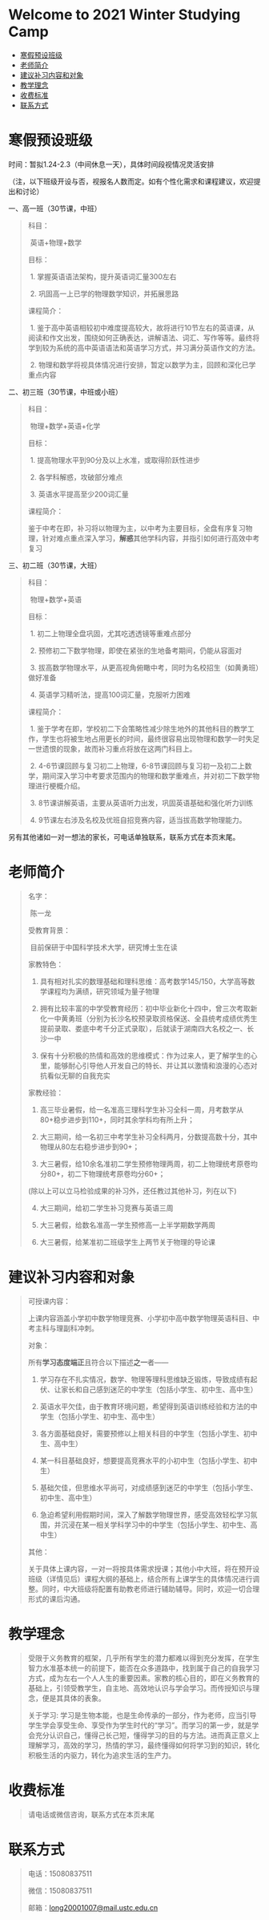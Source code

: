 # Welcome to 2021 Winter Studying Camp 

* [寒假预设班级](#寒假预设班级)
* [老师简介](#老师简介)
* [建议补习内容和对象](#建议补习内容和对象)
* [教学理念](#教学理念)
* [收费标准](#收费标准)
* [联系方式](#联系方式)



# 寒假预设班级



时间：暂拟1.24-2.3（中间休息一天），具体时间段视情况灵活安排

（注，以下班级开设与否，视报名人数而定。如有个性化需求和课程建议，欢迎提出和讨论）



一、高一班（30节课，中班）

> 科目：
>
> ​	英语+物理+数学
>
> 目标：
>
> ​	1. 掌握英语语法架构，提升英语词汇量300左右
>
> ​	2. 巩固高一上已学的物理数学知识，并拓展思路
>
> 课程简介：
>
> ​	1. 鉴于高中英语相较初中难度提高较大，故将进行10节左右的英语课，从阅读和作文出发，围绕如何正确表达，讲解语法、词汇、写作等等。最终将学到较为系统的高中英语语法和英语学习方式，并习满分英语作文的方法。
>
> ​	2. 物理和数学将视具体情况进行安排，暂定以数学为主，回顾和深化已学重点内容



二、初三班（30节课，中班或小班）

> 科目：
>
> ​	物理+数学+英语+化学
>
> 目标：
>
> ​	1. 提高物理水平到90分及以上水准，或取得阶跃性进步
>
> ​	2. 各学科解惑，攻破部分难点
>
> ​	3. 英语水平提高至少200词汇量
>
> 课程简介：
>
> ​	鉴于中考在即，补习将以物理为主，以中考为主要目标，全盘有序复习物理，针对难点重点深入学习，**解惑**其他学科内容，并指引如何进行高效中考复习



三、初二班（30节课，大班）

> 科目：
>
> ​	物理+数学+英语
>
> 目标：
>
> ​	1. 初二上物理全盘巩固，尤其吃透透镜等重难点部分
>
> ​	2. 预修初二下数学物理，即使在紧张的生地备考期间，仍能从容面对
>
> ​	3. 拔高数学物理水平，从更高视角俯瞰中考，同时为名校招生（如黄勇班）做好准备
>
> ​	4. 英语学习精听法，提高100词汇量，克服听力困难
>
> 课程简介：
>
> ​	1. 鉴于学考在即，学校初二下会策略性减少除生地外的其他科目的教学工作，学生也将被生地占用更长的时间，最终很容易出现物理和数学一时失足一世遗恨的现象，故而补习重点将放在这两门科目上。
>
> ​	2. 4-6节课回顾与复习初二上物理，6-8节课回顾与复习初一及初二上数学，期间深入学习中考要求范围内的物理和数学重难点，并对初二下数学物理进行梗概介绍。
>
> ​	3. 8节课讲解英语，主要从英语听力出发，巩固英语基础和强化听力训练
>
> ​	4. 9节课左右涉及名校及优班自招竞赛内容，适当拔高数学物理能力。



另有其他诸如一对一想法的家长，可电话单独联系，联系方式在本页末尾。



# 老师简介

> 名字：
>
> ​	陈一龙
>
> 受教育背景：
>
> ​	目前保研于中国科学技术大学，研究博士生在读
>
> 家教特色：
>
> 1. 具有相对扎实的数理基础和理科思维：高考数学145/150，大学高等数学课程均为满绩，研究领域为量子物理
>
> 2. 拥有比较丰富的中学受教育经历：初中毕业新化十四中，曾三次考取新化一中黄勇班（分别为长沙名校预录取资格保送、全县统考成绩优秀生提前录取、娄底中考千分正式录取），后就读于湖南四大名校之一、长沙一中
>
> 3. 保有十分积极的热情和高效的思维模式：作为过来人，更了解学生的心里，能够耐心引导他人开发自己的特长、并让其以激情和浪漫的心态对抗看似无聊的自我充实
>
> 家教经验：
>
> 1. 高三毕业暑假，给一名准高三理科学生补习全科一周，月考数学从80+稳步进步到110+，同时其余学科均有所上升；
>
> 2. 大三期间，给一名初三中考学生补习全科两月，分数提高数十分，其中物理从80左右稳步进步到90+；
>
> 3. 大三暑假，给10余名准初二学生预修物理两周，初二上物理统考原卷均分80+，初二下物理统考原卷均分60+；
>
>  (除以上可以立马检验成果的补习外，还任教过其他补习，列在以下)
>
> 4. 大三期间，给初二学生补习竞赛与英语三周
>
> 5. 大三暑假，给数名准高一学生预修高一上半学期数学两周
>
> 6. 大三暑假，给某准初二班级学生上两节关于物理的导论课



# 建议补习内容和对象

> 可授课内容：
>
> ​	上课内容涵盖小学初中数学物理竞赛、小学初中高中数学物理英语科目、中考主科与理副科冲刺。
>
> 对象：
>
> ​	所有**学习态度端正**且符合以下描述**之一**者——
>
> 1. 学习存在不扎实情况，数学、物理等理科思维缺乏锻炼，导致成绩有起伏、让家长和自己感到迷茫的中学生（包括小学生、初中生、高中生）
>
> 2. 英语水平欠佳，由于教育环境问题，希望得到英语训练经验和方法的中学生（包括小学生、初中生、高中生）
>
> 3. 各方面基础良好，需要预修以上相关科目的中学生（包括小学生、初中生、高中生）
>
> 4. 某一科目基础良好，想要提高竞赛水平的小初中生（包括小学生、初中生）
> 5. 基础欠佳，但思维水平尚可，对成绩感到迷茫的中学生（包括小学生、初中生、高中生）
>
> 6. 急迫希望利用假期时间，深入了解数学物理世界，感受高效轻松学习氛围，并沉浸在某一相关学科学习中的中学生（包括小学生、初中生、高中生）
>
> 其他：
>
> ​	关于具体上课内容，一对一将按具体需求授课；其他小中大班，将在预开设班级（详情见后）课程大纲的基础上，结合所有上课学生的具体情况进行调整。同时，中大班级将配置有助教老师进行辅助辅导。同时，欢迎一切合理形式的课后沟通。



# 教学理念

> 受限于义务教育的框架，几乎所有学生的潜力都难以得到充分发挥，在学生智力水准基本统一的前提下，能否在众多道路中，找到属于自己的自我学习方式，成为左右一个人人生的重要因素。家教的核心目的，即在义务教育的基础上，引领受教学生，自主地、高效地认识与学会学习。而传授知识与理念，便是其具体的表象。
>
> 关于学习: 学习是生物本能，也是生命传承的一部分，作为老师，应当引导学生学会享受生命、享受作为学生时代的“学习”。而学习的第一步，就是学会充分认识自己，懂得己长己短，懂得学习的目的与方法。进而真正意义上理解学习，高效的学习，热情的学习，最终懂得如何将学习到的知识，转化积极生活的内驱力，转化为追求生活的生产力。





# 收费标准

>请电话或微信咨询，联系方式在本页末尾



# 联系方式

> 电话：15080837511
>
> 微信：15080837511
>
> 邮箱：long20001007@mail.ustc.edu.cn

